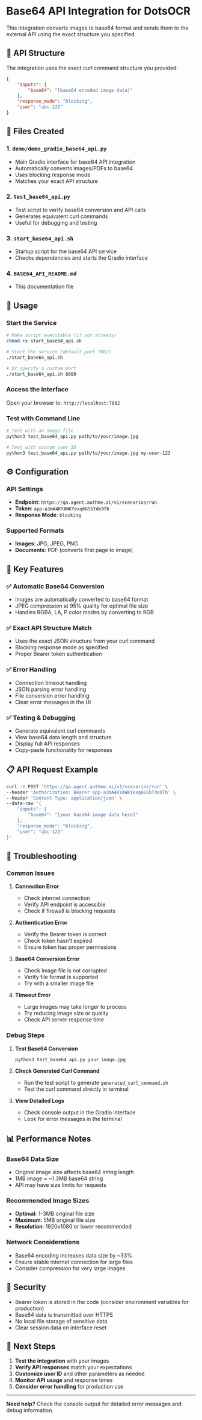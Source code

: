 # Base64 API Integration for DotsOCR

This integration converts images to base64 format and sends them to the external API using the exact structure you specified.

## 🔄 API Structure

The integration uses the exact curl command structure you provided:

```json
{
    "inputs": {
        "base64": "[base64 encoded image data]"
    },
    "response_mode": "blocking",
    "user": "abc-123"
}
```

## 📁 Files Created

### 1. `demo/demo_gradio_base64_api.py`
- Main Gradio interface for base64 API integration
- Automatically converts images/PDFs to base64
- Uses blocking response mode
- Matches your exact API structure

### 2. `test_base64_api.py`
- Test script to verify base64 conversion and API calls
- Generates equivalent curl commands
- Useful for debugging and testing

### 3. `start_base64_api.sh`
- Startup script for the base64 API service
- Checks dependencies and starts the Gradio interface

### 4. `BASE64_API_README.md`
- This documentation file

## 🚀 Usage

### Start the Service

```bash
# Make script executable (if not already)
chmod +x start_base64_api.sh

# Start the service (default port 7862)
./start_base64_api.sh

# Or specify a custom port
./start_base64_api.sh 8080
```

### Access the Interface

Open your browser to: `http://localhost:7862`

### Test with Command Line

```bash
# Test with an image file
python3 test_base64_api.py path/to/your/image.jpg

# Test with custom user ID
python3 test_base64_api.py path/to/your/image.jpg my-user-123
```

## ⚙️ Configuration

### API Settings
- **Endpoint**: `https://qa.agent.authme.ai/v1/scenarios/run`
- **Token**: `app-a3mA4KYAWKYexq6GSbTde9Tb`
- **Response Mode**: `blocking`

### Supported Formats
- **Images**: JPG, JPEG, PNG
- **Documents**: PDF (converts first page to image)

## 🔧 Key Features

### ✅ Automatic Base64 Conversion
- Images are automatically converted to base64 format
- JPEG compression at 95% quality for optimal file size
- Handles RGBA, LA, P color modes by converting to RGB

### ✅ Exact API Structure Match
- Uses the exact JSON structure from your curl command
- Blocking response mode as specified
- Proper Bearer token authentication

### ✅ Error Handling
- Connection timeout handling
- JSON parsing error handling
- File conversion error handling
- Clear error messages in the UI

### ✅ Testing & Debugging
- Generate equivalent curl commands
- View base64 data length and structure
- Display full API responses
- Copy-paste functionality for responses

## 📋 API Request Example

```bash
curl -X POST 'https://qa.agent.authme.ai/v1/scenarios/run' \
--header 'Authorization: Bearer app-a3mA4KYAWKYexq6GSbTde9Tb' \
--header 'Content-Type: application/json' \
--data-raw '{
    "inputs": {
        "base64": "[your base64 image data here]"
    },
    "response_mode": "blocking",
    "user": "abc-123"
}'
```

## 🐛 Troubleshooting

### Common Issues

1. **Connection Error**
   - Check internet connection
   - Verify API endpoint is accessible
   - Check if firewall is blocking requests

2. **Authentication Error**
   - Verify the Bearer token is correct
   - Check token hasn't expired
   - Ensure token has proper permissions

3. **Base64 Conversion Error**
   - Check image file is not corrupted
   - Verify file format is supported
   - Try with a smaller image file

4. **Timeout Error**
   - Large images may take longer to process
   - Try reducing image size or quality
   - Check API server response time

### Debug Steps

1. **Test Base64 Conversion**
   ```bash
   python3 test_base64_api.py your_image.jpg
   ```

2. **Check Generated Curl Command**
   - Run the test script to generate `generated_curl_command.sh`
   - Test the curl command directly in terminal

3. **View Detailed Logs**
   - Check console output in the Gradio interface
   - Look for error messages in the terminal

## 📊 Performance Notes

### Base64 Data Size
- Original image size affects base64 string length
- 1MB image ≈ ~1.3MB base64 string
- API may have size limits for requests

### Recommended Image Sizes
- **Optimal**: 1-3MB original file size
- **Maximum**: 5MB original file size
- **Resolution**: 1920x1080 or lower recommended

### Network Considerations
- Base64 encoding increases data size by ~33%
- Ensure stable internet connection for large files
- Consider compression for very large images

## 🔐 Security

- Bearer token is stored in the code (consider environment variables for production)
- Base64 data is transmitted over HTTPS
- No local file storage of sensitive data
- Clear session data on interface reset

## 🎯 Next Steps

1. **Test the integration** with your images
2. **Verify API responses** match your expectations
3. **Customize user ID** and other parameters as needed
4. **Monitor API usage** and response times
5. **Consider error handling** for production use

---

**Need help?** Check the console output for detailed error messages and debug information.
